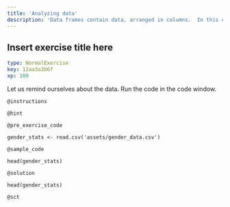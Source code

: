 ```yaml
---
title: 'Analyzing data'
description: 'Data frames contain data, arranged in columns.  In this chapter we get the column data and analyze it, using summary statistics and plots.'
---
```


## Insert exercise title here

```yaml
type: NormalExercise
key: 12aa3a3b6f
xp: 100
```

Let us remind ourselves about the data.  Run the code in the code window.

`@instructions`


`@hint`


`@pre_exercise_code`
```{r}
gender_stats <- read.csv('assets/gender_data.csv')
```

`@sample_code`
```{r}
head(gender_stats)
```

`@solution`
```{r}
head(gender_stats)
```

`@sct`
```{r}

```
